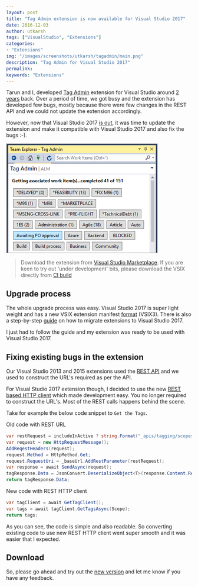 ```yaml
---
layout: post
title: "Tag Admin extension is now available for Visual Studio 2017"
date: 2016-12-03
author: utkarsh 
tags: ["VisualStudio", "Extensions"]
categories:
- "Extensions"
img: "/images/screenshots/utkarsh/tagadmin/main.png"
description: "Tag Admin for Visual Studio 2017"
permalink:  
keywords: "Extensions"
---
```


Tarun and I, developed [Tag Admin](https://marketplace.visualstudio.com/items?itemName=UtkarshShigihalliandTarunArora.TagAdminforVisualStudio2015)  extension for Visual Studio around [2 years](http://www.visualstudiogeeks.com/blog/tagadmin/visualstudio-tags-administration-using-extension-tagadmin) back. Over a period of time, we got busy and the extension has developed few bugs, mostly because there were few  changes in the REST API and we could not update the extension accordingly. 

However, now that Visual Studio 2017 [is out](https://www.visualstudio.com/vs/visual-studio-2017-rc/), it was time to update the extension and make it compatible with Visual Studio 2017 and also fix the bugs :-). 

<!--more--> 

![Tag Admin for Visual Studio 2017](/images/screenshots/utkarsh/tagadmin/main.png)

> Download the extension from [Visual Studio Marketplace](https://marketplace.visualstudio.com/items?itemName=UtkarshShigihalliandTarunArora.TagAdminforVisualStudio2017). If you are keen to try out 'under development' bits, please download the VSIX directly from [CI build](http://vsixgallery.com/extension/96554fd6-649e-46f9-9162-3291177d9379/)

## Upgrade process ##

The whole upgrade process was easy. Visual Studio 2017 is super light weight and has a new VSIX extension manifest [format](https://docs.microsoft.com/en-us/visualstudio/extensibility/what-s-new-in-the-visual-studio-2017-sdk) (VSIX3). There is also a step-by-step [guide](https://docs.microsoft.com/en-us/visualstudio/extensibility/how-to-migrate-extensibility-projects-to-visual-studio-2017) on how to migrate extensions to Visual Studio 2017. 

I just had to follow the guide and my extension was ready to be used with Visual Studio 2017.

## Fixing existing bugs in the extension ##

Our Visual Studio 2013 and 2015 extensions used the [REST API](https://www.visualstudio.com/en-us/docs/integrate/api/wit/tags) and we used to construct the URL's required as per the API. 

For Visual Studio 2017 extension though, I decided to use the new [REST based HTTP client](https://www.visualstudio.com/en-us/docs/integrate/get-started/client-libraries/samples) which made development easy. You no longer required to construct the URL's. Most of the REST calls happens behind the scene.

Take for example the below code snippet to `Get the Tags`. 

Old code with REST URL

```cs
var restRequest = includeInActive ? string.Format("_apis/tagging/scopes/{0}/tags?includeInactive=true", Scope) : string.Format("_apis/tagging/scopes/{0}/tags", Scope);
var request = new HttpRequestMessage();
AddReqestHeaders(request);
request.Method = HttpMethod.Get;
request.RequestUri = _baseUrl.AddRestParameter(restRequest);
var response = await SendAsync(request);
tagResponse.Data = JsonConvert.DeserializeObject<T>(response.Content.ReadAsStringAsync().Result);
return tagResponse.Data;
```

New code with REST HTTP client

```cs
var tagClient = await GetTagClient();
var tags = await tagClient.GetTagsAsync(Scope);
return tags;
```

As you can see, the code is simple and also readable. So converting existing code to use new REST HTTP client went super smooth and it was easier that I expected.

## Download ##

So, please go ahead and try out the [new version](https://marketplace.visualstudio.com/items?itemName=UtkarshShigihalliandTarunArora.TagAdminforVisualStudio2017) and let me know if you have any feedback.